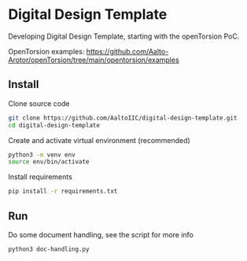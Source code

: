 # Digital Design Template
Developing Digital Design Template, starting with the openTorsion PoC.

OpenTorsion examples: https://github.com/Aalto-Arotor/openTorsion/tree/main/opentorsion/examples

## Install
Clone source code
```sh
git clone https://github.com/AaltoIIC/digital-design-template.git
cd digital-design-template
```
Create and activate virtual environment (recommended)
```sh
python3 -m venv env
source env/bin/activate
```
Install requirements
```sh
pip install -r requirements.txt
```

## Run
Do some document handling, see the script for more info
```sh
python3 doc-handling.py
```